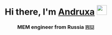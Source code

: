 <h1 align="center">Hi there, I'm <a href="https://daniilshat.ru/" target="_blank">Andruxa</a> 
<img src="https://meme-arsenal.com/create/meme/1972697" height="32"/></h1>
<h3 align="center">MEM engineer from Russia 🇷🇺</h3>
